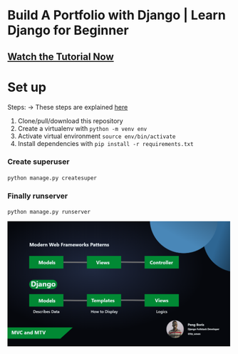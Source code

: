 # Build A Portfolio with Django | Learn Django for Beginner

## [Watch the Tutorial Now](https://www.youtube.com/watch?v=djNrEft8d_I&list=PLnH40zIDkjbSvyke2aopMo5EVbtbI73mH)

# Set up
Steps:
-> These steps are explained [here](https://youtu.be/djNrEft8d_I)
1. Clone/pull/download this repository
2. Create a virtualenv with `python -m venv env`
3. Activate virtual environment `source env/bin/activate`
4. Install dependencies with `pip install -r requirements.txt`

### Create superuser
`python manage.py createsuper`

### Finally runserver
`python manage.py runserver`

<img src="notes/MVC.png" width="500px">
